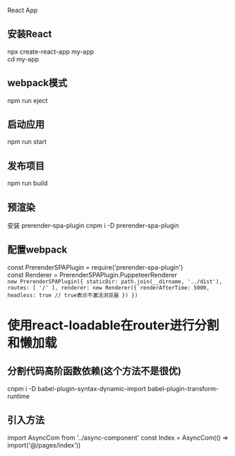 React App

## 安装React
npx create-react-app my-app<br>
cd my-app<br>

## webpack模式
npm run eject

## 启动应用
npm run start

## 发布项目
npm run build

## 预渲染
安装 prerender-spa-plugin
cnpm i -D prerender-spa-plugin

## 配置webpack
const PrerenderSPAPlugin = require('prerender-spa-plugin')<br>
const Renderer = PrerenderSPAPlugin.PuppeteerRenderer<br>
`new PrerenderSPAPlugin({
    staticDir: path.join(__dirname, '../dist'),
    routes: [ '/' ],
    renderer: new Renderer({
        renderAfterTime: 5000,
        headless: true // true表示不激活浏览器
    })
})`

# 使用react-loadable在router进行分割和懒加载

## 分割代码高阶函数依赖(这个方法不是很优)
cnpm i -D babel-plugin-syntax-dynamic-import babel-plugin-transform-runtime<br>

## 引入方法
import AsyncCom from '../async-component'
const Index = AsyncCom(() => import('@/pages/index'))